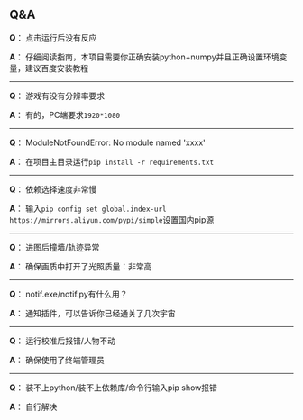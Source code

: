 <!--
 * @Author: Night-stars-1 nujj1042633805@gmail.com
 * @Date: 2023-05-24 11:46:14
 * @LastEditors: Night-stars-1 nujj1042633805@gmail.com
 * @LastEditTime: 2023-06-01 14:27:29
 * @Description: 
 * 
 * Copyright (c) 2023 by Night-stars-1, All Rights Reserved. 
-->
## Q&A

**Q**： 点击运行后没有反应

**A**： 仔细阅读指南，本项目需要你正确安装python+numpy并且正确设置环境变量，建议百度安装教程

---

**Q**： 游戏有没有分辨率要求

**A**： 有的，PC端要求`1920*1080`

---

**Q**： ModuleNotFoundError: No module named 'xxxx'

**A**： 在项目主目录运行`pip install -r requirements.txt`

---

**Q**： 依赖选择速度非常慢

**A**： 输入`pip config set global.index-url https://mirrors.aliyun.com/pypi/simple`设置国内pip源

---

**Q**： 进图后撞墙/轨迹异常

**A**： 确保画质中打开了光照质量：非常高

---

**Q**： notif.exe\/notif.py有什么用？

**A**： 通知插件，可以告诉你已经通关了几次宇宙

---

**Q**： 运行校准后报错/人物不动

**A**： 确保使用了终端管理员

---

**Q**： 装不上python\/装不上依赖库\/命令行输入pip show报错

**A**： 自行解决
